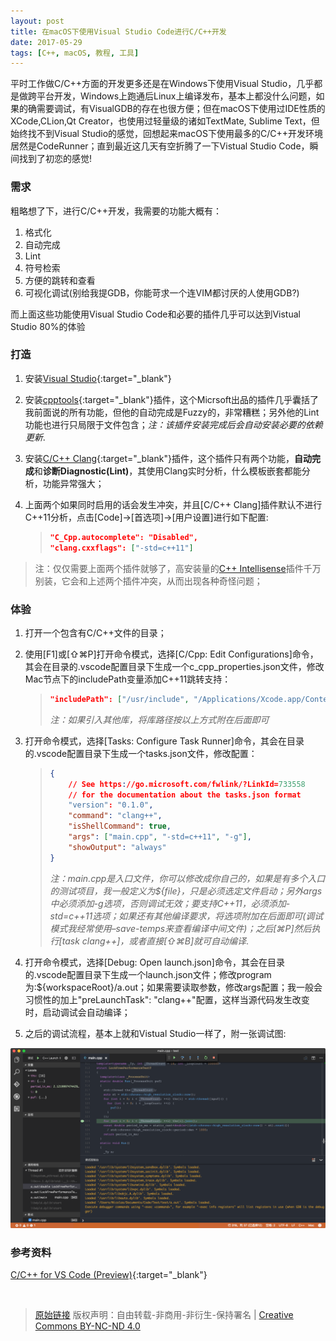 ```yaml
---
layout: post
title: 在macOS下使用Visual Studio Code进行C/C++开发
date: 2017-05-29
tags: [C++, macOS, 教程, 工具]
---
```


平时工作做C/C++方面的开发更多还是在Windows下使用Visual Studio，几乎都是做跨平台开发，Windows上跑通后Linux上编译发布，基本上都没什么问题，如果的确需要调试，有VisualGDB的存在也很方便；但在macOS下使用过IDE性质的XCode,CLion,Qt Creator，也使用过轻量级的诸如TextMate, Sublime Text，但始终找不到Visual Studio的感觉，回想起来macOS下使用最多的C/C++开发环境居然是CodeRunner；直到最近这几天有空折腾了一下Vistual Studio Code，瞬间找到了初恋的感觉!

### 需求 ###

粗略想了下，进行C/C++开发，我需要的功能大概有：

1. 格式化
2. 自动完成
3. Lint
4. 符号检索
5. 方便的跳转和查看
6. 可视化调试(别给我提GDB，你能苛求一个连VIM都讨厌的人使用GDB?)

而上面这些功能使用Visual Studio Code和必要的插件几乎可以达到Vistual Studio 80%的体验

### 打造 ###

1. 安装[Visual Studio](http://code.visualstudio.com){:target="_blank"}
2. 安装[cpptools](https://marketplace.visualstudio.com/items?itemName=ms-vscode.cpptools){:target="_blank"}插件，这个Micrsoft出品的插件几乎囊括了我前面说的所有功能，但他的自动完成是Fuzzy的，非常糟糕；另外他的Lint功能也进行只局限于文件包含；*注：该插件安装完成后会自动安装必要的依赖更新*.
3. 安装[C/C++ Clang](https://marketplace.visualstudio.com/items?itemName=mitaki28.vscode-clang){:target="_blank"}插件，这个插件只有两个功能，**自动完成**和**诊断Diagnostic(Lint)**，其使用Clang实时分析，什么模板嵌套都能分析，功能异常强大；
4. 上面两个如果同时启用的话会发生冲突，并且[C/C++ Clang]插件默认不进行C++11分析，点击[Code]->[首选项]->[用户设置]进行如下配置:

    > ```json
    > "C_Cpp.autocomplete": "Disabled",
    > "clang.cxxflags": ["-std=c++11"]
    > ```

> 注：仅仅需要上面两个插件就够了，高安装量的[C++ Intellisense](https://marketplace.visualstudio.com/items?itemName=austin.code-gnu-global)插件千万别装，它会和上述两个插件冲突，从而出现各种奇怪问题；

### 体验 ###

1. 打开一个包含有C/C++文件的目录；
2. 使用[F1]或[⇧⌘P]打开命令模式，选择[C/Cpp: Edit Configurations]命令，其会在目录的.vscode配置目录下生成一个c\_cpp\_properties.json文件，修改Mac节点下的includePath变量添加C++11跳转支持：

    > ```json
    > "includePath": ["/usr/include", "/Applications/Xcode.app/Contents/Developer/Toolchains/XcodeDefault.xctoolchain/usr/include/c++/v1"],
    > ```
    > *注：如果引入其他库，将库路径按以上方式附在后面即可*

3. 打开命令模式，选择[Tasks: Configure Task Runner]命令，其会在目录的.vscode配置目录下生成一个tasks.json文件，修改配置：

    > ```json
    > {
    >     // See https://go.microsoft.com/fwlink/?LinkId=733558
    >     // for the documentation about the tasks.json format
    >     "version": "0.1.0",
    >     "command": "clang++",
    >     "isShellCommand": true,
    >     "args": ["main.cpp", "-std=c++11", "-g"],
    >     "showOutput": "always"
    > }
    > ```
    > *注：main.cpp是入口文件，你可以修改成你自己的，如果是有多个入口的测试项目，我一般定义为${file}，只是必须选定文件启动；另外args中必须添加-g选项，否则调试无效；要支持C++11，必须添加-std=c++11选项；如果还有其他编译要求，将选项附加在后面即可(调试模式我经常使用–save-temps来查看编译中间文件)；之后[⌘P]然后执行[task clang++]，或者直接[⇧⌘B]就可自动编译*.

4. 打开命令模式，选择[Debug: Open launch.json]命令，其会在目录的.vscode配置目录下生成一个launch.json文件；修改program为:${workspaceRoot}/a.out；如果需要读取参数，修改args配置；我一般会习惯性的加上"preLaunchTask": "clang++"配置，这样当源代码发生改变时，启动调试会自动编译；
5. 之后的调试流程，基本上就和Vistual Studio一样了，附一张调试图:

![](/assets/use_vscode_for_c_c++_development_in_macos/01.png)


### 参考资料 ###

[C/C++ for VS Code (Preview)](http://code.visualstudio.com/docs/languages/cpp#_getting-started){:target="_blank"}

<br/>

> [原始链接]({{page.url}}) 版权声明：自由转载-非商用-非衍生-保持署名 \| [Creative Commons BY-NC-ND 4.0](http://creativecommons.org/licenses/by-nc-nd/4.0/deed.zh)
